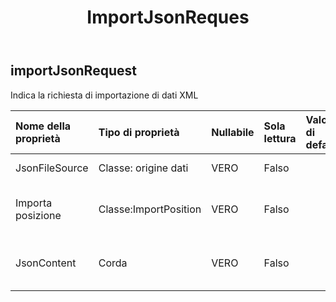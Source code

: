 ﻿---
title: ImportJsonReques
second_title: Aspose.Cells Cloud Documen
type: docs
url: /it/specification/model/importjsonrequest/
description: "Aspose.Cells Specifica del modello cloud: ImportJsonRequest. Gestisci facilmente Excel e altri fogli di calcolo con funzionalità come apertura, generazione, modifica, divisione, unione, confronto e conversione"
kwords: Excel, Office, Foglio di calcolo, Cloud REST API, ImportJsonRequest
weight: 50
---
## **importJsonRequest**

 Indica la richiesta di importazione di dati XML

| Nome della proprietà| Tipo di proprietà| Nullabile| Sola lettura| Valore di default| Descrizione|
|:- |:- |:- |:- |:- |:- |
| JsonFileSource| Classe: origine dati| VERO| Falso|| Origine del file JSON|
| Importa posizione| Classe:ImportPosition| VERO| Falso|| Descrizione della posizione di importazione.|
| JsonContent| Corda| VERO| Falso|| Il valore predefinito di Base64String è nullo|

